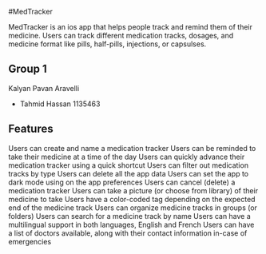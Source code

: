 #MedTracker

MedTracker is an ios app that helps people track and remind them of their medicine.
Users can track different medication tracks, dosages, and medicine format like pills, half-pills, injections, or capsulses.


## Group 1

Kalyan Pavan Aravelli
- Tahmid Hassan 1135463


## Features

Users can create and name a medication tracker
Users can be reminded to take their medicine at a time of the day
Users can quickly advance their medication tracker using a quick shortcut
Users can filter out medication tracks by type
Users can delete all the app data
Users can set the app to dark mode using on the app preferences
Users can cancel (delete) a medication tracker
Users can take a picture (or choose from library) of their medicine to take
Users have a color-coded tag depending on the expected end of the medicine track Users can organize medicine tracks in groups (or folders)
Users can search for a medicine track by name
Users can have a multilingual support in both languages, English and French
Users can have a list of doctors available, along with their contact information in-case of emergencies

